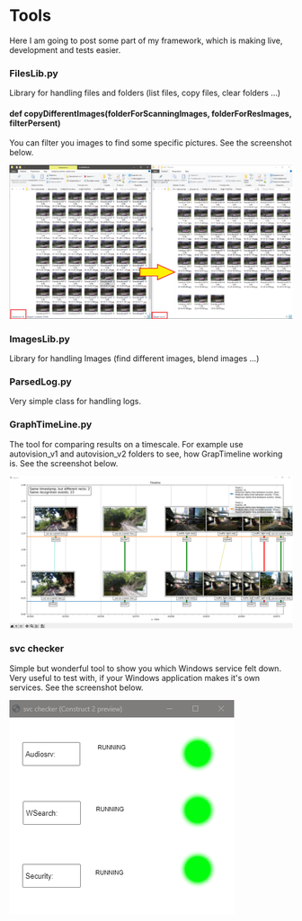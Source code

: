 # Tools

Here I am going to post some part of my framework, which is making live, development and tests easier.

### FilesLib.py 

Library for handling files and folders (list files, copy files, clear folders ...)

#### def copyDifferentImages(folderForScanningImages, folderForResImages, filterPersent) 

You can filter you images to find some specific pictures. See the screenshot below.

![filter_img screenshot](/Content/filter.png?raw=true "Screenshot")

### ImagesLib.py 

Library for handling Images (find different images, blend images ...)

### ParsedLog.py 

Very simple class for handling logs.

### GraphTimeLine.py 

The tool for comparing results on a timescale. For example use autovision_v1 and autovision_v2 folders to see, how GrapTimeline working is. See the screenshot below.

![GrapTimeline screenshot](/Content/GraphTimeLineImg.png?raw=true "Screenshot")

### svc checker 

Simple but wonderful tool to show you which Windows service felt down. Very useful to test with, if your Windows application makes it's own services. See the screenshot below.

![svc_checker](/Content/svc_checker.png?raw=true "Screenshot")
